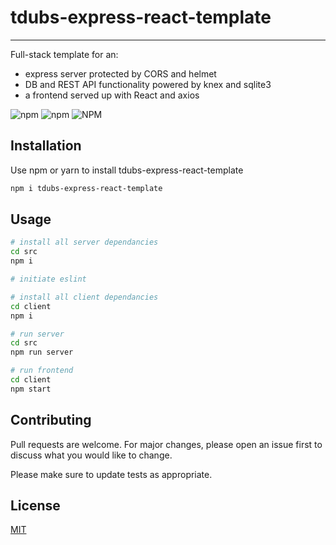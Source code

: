# tdubs-express-react-template
***

Full-stack template for an:
* express server protected by CORS and helmet
* DB and REST API functionality powered by knex and sqlite3
* a frontend served up with React and axios

![npm](https://img.shields.io/npm/v/tdubs-express-react-template?style=for-the-badge)
![npm](https://img.shields.io/npm/dm/tdubs-express-react-template?style=for-the-badge)
![NPM](https://img.shields.io/npm/l/tdubs-express-react-template?style=for-the-badge)

## Installation
Use npm or yarn to install tdubs-express-react-template
```bash
npm i tdubs-express-react-template
```

## Usage
```bash
# install all server dependancies
cd src
npm i

# initiate eslint 

# install all client dependancies
cd client
npm i

# run server
cd src
npm run server

# run frontend
cd client
npm start
```

## Contributing
Pull requests are welcome. For major changes, please open an issue first to discuss what you would like to change.

Please make sure to update tests as appropriate.

## License
[MIT](https://choosealicense.com/licenses/mit/)
